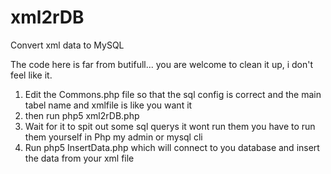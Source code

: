 xml2rDB
=======

Convert xml data to MySQL 

The code here is far from butifull... you are welcome to clean it up, i don't feel like it.

1. Edit the Commons.php file so that the sql config is correct and the main tabel name and xmlfile is like you want it
2. then run php5 xml2rDB.php
3. Wait for it to spit out some sql querys it wont run them you have to run them yourself in Php my admin or mysql cli
4. Run php5 InsertData.php which will connect to you database and insert the data from your xml file